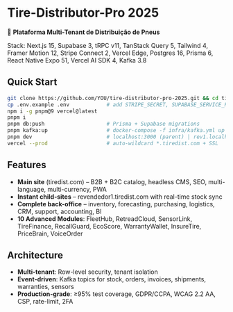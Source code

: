 # Tire-Distributor-Pro 2025

🎯 **Plataforma Multi-Tenant de Distribuição de Pneus**

Stack: Next.js 15, Supabase 3, tRPC v11, TanStack Query 5, Tailwind 4, Framer Motion 12, Stripe Connect 2, Vercel Edge, Postgres 16, Prisma 6, React Native Expo 51, Vercel AI SDK 4, Kafka 3.8

## Quick Start

```bash
git clone https://github.com/YOU/tire-distributor-pro-2025.git && cd tire-distributor-pro-2025
cp .env.example .env            # add STRIPE_SECRET, SUPABASE_SERVICE_ROLE, KAFKA_URI
npm i -g pnpm@9 vercel@latest
pnpm i
pnpm db:push                    # Prisma + Supabase migrations
pnpm kafka:up                   # docker-compose -f infra/kafka.yml up -d
pnpm dev                        # localhost:3000 (parent) | rev1.localhost:3000 (child)
vercel --prod                   # auto-wildcard *.tiredist.com + SSL
```

## Features

- **Main site** (tiredist.com) – B2B + B2C catalog, headless CMS, SEO, multi-language, multi-currency, PWA
- **Instant child-sites** – revendedor1.tiredist.com with real-time stock sync
- **Complete back-office** – inventory, forecasting, purchasing, logistics, CRM, support, accounting, BI
- **10 Advanced Modules**: FleetHub, RetreadCloud, SensorLink, TireFinance, RecallGuard, EcoScore, WarrantyWallet, InsureTire, PriceBrain, VoiceOrder

## Architecture

- **Multi-tenant**: Row-level security, tenant isolation
- **Event-driven**: Kafka topics for stock, orders, invoices, shipments, warranties, sensors
- **Production-grade**: ≥95% test coverage, GDPR/CCPA, WCAG 2.2 AA, CSP, rate-limit, 2FA
